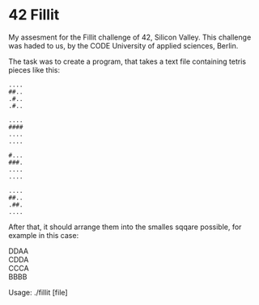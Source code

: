 # 42 Fillit

My assesment for the Fillit challenge of 42, Silicon Valley.
This challenge was haded to us, by the CODE University of applied sciences, Berlin.

The task was to create a program, that takes a text file containing tetris pieces like this:

```
....
##..
.#..
.#..

....
####
....
....

#...
###.
....
....

....
##..
.##.
....
```

After that, it should arrange them into the smalles sqqare possible, for example in this case:

DDAA<br/>
CDDA<br/>
CCCA<br/>
BBBB<br/>

Usage: ./fillit [file]
